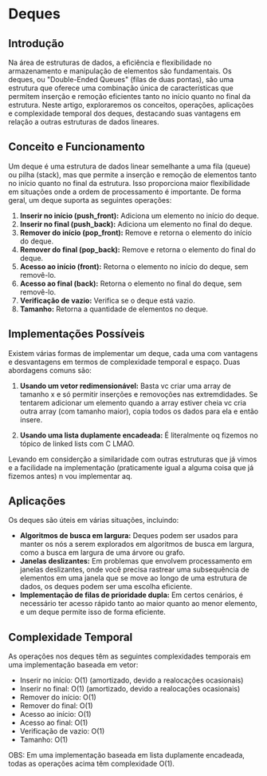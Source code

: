 # Deques

## Introdução

Na área de estruturas de dados, a eficiência e flexibilidade no armazenamento e manipulação de elementos são fundamentais. Os deques, ou "Double-Ended Queues" (filas de duas pontas), são uma estrutura que oferece uma combinação única de características que permitem inserção e remoção eficientes tanto no início quanto no final da estrutura. Neste artigo, exploraremos os conceitos, operações, aplicações e complexidade temporal dos deques, destacando suas vantagens em relação a outras estruturas de dados lineares.

## Conceito e Funcionamento

Um deque é uma estrutura de dados linear semelhante a uma fila (queue) ou pilha (stack), mas que permite a inserção e remoção de elementos tanto no início quanto no final da estrutura. Isso proporciona maior flexibilidade em situações onde a ordem de processamento é importante. De forma geral, um deque suporta as seguintes operações:

1. **Inserir no início (push_front):** Adiciona um elemento no início do deque.
2. **Inserir no final (push_back):** Adiciona um elemento no final do deque.
3. **Remover do início (pop_front):** Remove e retorna o elemento do início do deque.
4. **Remover do final (pop_back):** Remove e retorna o elemento do final do deque.
5. **Acesso ao início (front):** Retorna o elemento no início do deque, sem removê-lo.
6. **Acesso ao final (back):** Retorna o elemento no final do deque, sem removê-lo.
7. **Verificação de vazio:** Verifica se o deque está vazio.
8. **Tamanho:** Retorna a quantidade de elementos no deque.

## Implementações Possíveis

Existem várias formas de implementar um deque, cada uma com vantagens e desvantagens em termos de complexidade temporal e espaço. Duas abordagens comuns são:

1. **Usando um vetor redimensionável:** Basta vc criar uma array de tamanho x e só permitir inserções e removoções nas extremdidades. Se tentarem adicionar um elemento quando a array estiver cheia vc cria outra array (com tamanho maior), copia todos os dados para ela e então insere.

2. **Usando uma lista duplamente encadeada:** É literalmente oq fizemos no tópico de linked lists com C LMAO.

Levando em considerção a similaridade com outras estruturas que já vimos e a facilidade na implementação (praticamente igual a alguma coisa que já fizemos antes) n vou implementar aq.

## Aplicações

Os deques são úteis em várias situações, incluindo:

- **Algoritmos de busca em largura:** Deques podem ser usados para manter os nós a serem explorados em algoritmos de busca em largura, como a busca em largura de uma árvore ou grafo.
- **Janelas deslizantes:** Em problemas que envolvem processamento em janelas deslizantes, onde você precisa rastrear uma subsequência de elementos em uma janela que se move ao longo de uma estrutura de dados, os deques podem ser uma escolha eficiente.
- **Implementação de filas de prioridade dupla:** Em certos cenários, é necessário ter acesso rápido tanto ao maior quanto ao menor elemento, e um deque permite isso de forma eficiente.

## Complexidade Temporal

As operações nos deques têm as seguintes complexidades temporais em uma implementação baseada em vetor:

- Inserir no início: O(1) (amortizado, devido a realocações ocasionais)
- Inserir no final: O(1) (amortizado, devido a realocações ocasionais)
- Remover do início: O(1)
- Remover do final: O(1)
- Acesso ao início: O(1)
- Acesso ao final: O(1)
- Verificação de vazio: O(1)
- Tamanho: O(1)

OBS: Em uma implementação baseada em lista duplamente encadeada, todas as operações acima têm complexidade O(1).
